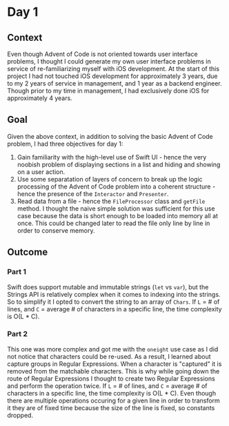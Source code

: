 # Day 1

## Context

Even though Advent of Code is not oriented towards user interface problems, I thought I could generate my own user interface problems in service of re-familiarizing myself with iOS development. At the start of this project I had not touched iOS development for approximately 3 years, due to my 2 years of service in management, and 1 year as a backend engineer. Though prior to my time in management, I had exclusively done iOS for approximately 4 years.

## Goal

Given the above context, in addition to solving the basic Advent of Code problem, I had three objectives for day 1:

1. Gain familiarity with the high-level use of Swift UI - hence the very noobish problem of displaying sections in a list and hiding and showing on a user action.
2. Use some separatation of layers of concern to break up the logic processing of the Advent of Code problem into a coherent structure - hence the presence of the `Interactor` and `Presenter`.
3. Read data from a file - hence the `FileProcessor` class and `getFile` method. I thought the naive simple solution was sufficient for this use case because the data is short enough to be loaded into memory all at once. This could be changed later to read the file only line by line in order to conserve memory.

## Outcome

### Part 1
Swift does support mutable and immutable strings (`let` vs `var`), but the Strings API is relatively complex when it comes to indexing into the strings. So to simplify it I opted to convert the string to an array of `Chars`. If `L` = # of lines, and `C` = average # of characters in a specific line, the time complexity is O(L * C).

### Part 2
This one was more complex and got me with the `oneight` use case as I did not notice that characters could be re-used. As a result, I learned about capture groups in Regular Expressions. When a character is "captured" it is removed from the matchable characters. This is why while going down the route of Regular Expressions I thought to create two Regular Expressions and perform the operation twice. If `L` = # of lines, and `C` = average # of characters in a specific line, the time complexity is O(L * C). Even though there are multiple operations occuring for a given line in order to transform it they are of fixed time because the size of the line is fixed, so constants dropped.
